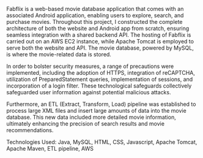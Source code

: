 Fabflix is a web-based movie database application that comes with an associated Android application, enabling users to explore, search, and purchase movies. Throughout this project, I constructed the complete architecture of both the website and Android app from scratch, ensuring seamless integration with a shared backend API. The hosting of Fabflix is carried out on an AWS EC2 instance, while Apache Tomcat is employed to serve both the website and API. The movie database, powered by MySQL, is where the movie-related data is stored.

In order to bolster security measures, a range of precautions were implemented, including the adoption of HTTPS, integration of reCAPTCHA, utilization of PreparedStatement queries, implementation of sessions, and incorporation of a login filter. These technological safeguards collectively safeguarded user information against potential malicious attacks.

Furthermore, an ETL (Extract, Transform, Load) pipeline was established to process large XML files and insert large amounts of data into the movie database. This new data included more detailed movie information, ultimately enhancing the precision of search results and movie recommendations.

Technologies Used: Java, MySQL, HTML, CSS, Javascript, Apache Tomcat, Apache Maven, ETL pipeline, AWS
